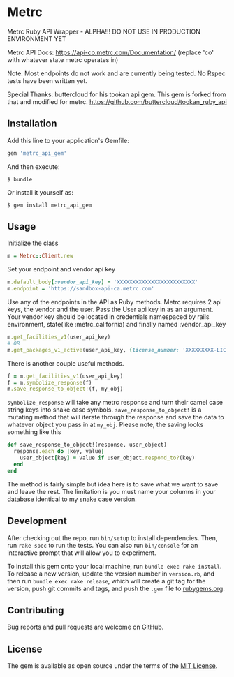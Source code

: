 # Metrc

Metrc Ruby API Wrapper - ALPHA!!! DO NOT USE IN PRODUCTION ENVIRONMENT YET

Metrc API Docs: https://api-co.metrc.com/Documentation/ (replace 'co' with whatever state metrc operates in)

Note: Most endpoints do not work and are currently being tested. No Rspec tests have been written yet.

Special Thanks: buttercloud for his tookan api gem. This gem is forked from that and modified for metrc. https://github.com/buttercloud/tookan_ruby_api

## Installation

Add this line to your application's Gemfile:

```ruby
gem 'metrc_api_gem'
```

And then execute:

    $ bundle

Or install it yourself as:

    $ gem install metrc_api_gem

## Usage

Initialize the class

```ruby
m = Metrc::Client.new
```

Set your endpoint and vendor api key

```ruby
m.default_body[:vendor_api_key] = 'XXXXXXXXXXXXXXXXXXXXXXXXX'
m.endpoint = 'https://sandbox-api-ca.metrc.com'
```

Use any of the endpoints in the API as Ruby methods. Metrc requires 2 api keys, the vendor and the user. Pass the User api key in as an argument. Your vendor key should be located in credentials namespaced by rails environment, state(like :metrc_california) and finally named :vendor_api_key
  
```ruby  
m.get_facilities_v1(user_api_key)
# OR
m.get_packages_v1_active(user_api_key, {license_number: 'XXXXXXXXX-LIC'})
```

There is another couple useful methods.
	
```ruby
f = m.get_facilities_v1(user_api_key)
f = m.symbolize_response(f)
m.save_response_to_object!(f, my_obj)
```

```symbolize_response``` will take any metrc response and turn their camel case string keys into snake case symbols. ```save_response_to_object!``` is a mutating method that will iterate through the response and save the data to whatever object you pass in at ```my_obj```. Please note, the saving looks something like this 

```ruby
def save_response_to_object!(response, user_object)
  response.each do |key, value|
    user_object[key] = value if user_object.respond_to?(key)
  end
end
```

The method is fairly simple but idea here is to save what we want to save and leave the rest. The limitation is you must name your columns in your database identical to my snake case version. 

## Development

After checking out the repo, run `bin/setup` to install dependencies. Then, run `rake spec` to run the tests. You can also run `bin/console` for an interactive prompt that will allow you to experiment.

To install this gem onto your local machine, run `bundle exec rake install`. To release a new version, update the version number in `version.rb`, and then run `bundle exec rake release`, which will create a git tag for the version, push git commits and tags, and push the `.gem` file to [rubygems.org](https://rubygems.org).

## Contributing

Bug reports and pull requests are welcome on GitHub.

## License

The gem is available as open source under the terms of the [MIT License](https://opensource.org/licenses/MIT).
